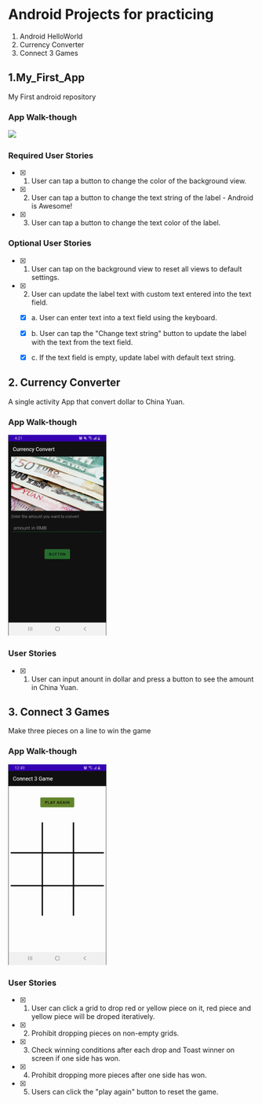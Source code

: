 # Android Projects for practicing
1. Android HelloWorld
2. Currency Converter
3. Connect 3 Games


## 1.My_First_App
My First android repository

### App Walk-though
<img src="https://raw.githubusercontent.com/DaiJiChen/Android_HelloWorld/main/JichenDai_HelloWorld_Demo.gif" width=200><br>

### Required User Stories
- [X] 1. User can tap a button to change the color of the background view.  
- [X] 2. User can tap a button to change the text string of the label - Android is Awesome! 
- [X] 3. User can tap a button to change the text color of the label.

### Optional User Stories 
- [X] 1. User can tap on the background view to reset all views to default settings.  
- [X] 2. User can update the label text with custom text entered into the text field.  
   - [X] a. User can enter text into a text field using the keyboard.  
   - [X] b. User can tap the "Change text string" button to update the label with the text from the text field.  
   - [X] c. If the text field is empty, update label with default text string.
    
    
    
## 2. Currency Converter
A single activity App that convert dollar to China Yuan.

### App Walk-though
<img src="https://raw.githubusercontent.com/DaiJiChen/Android_Learning/main/CurrencyConvert/Currency%20Converter.gif" width=200><br>

### User Stories
- [X] 1. User can input anount in dollar and press a button to see the amount in China Yuan.


## 3. Connect 3 Games
Make three pieces on a line to win the game

### App Walk-though
<img src="https://raw.githubusercontent.com/DaiJiChen/Android_Learning/main/Connect3Game/GIF.gif" width=200><br>

### User Stories
- [X] 1. User can click a grid to drop red or yellow piece on it, red piece and yellow piece will be droped iteratively.
- [X] 2. Prohibit dropping pieces on non-empty grids.
- [X] 3. Check winning conditions after each drop and Toast winner on screen if one side has won.
- [X] 4. Prohibit dropping more pieces after one side has won.
- [X] 5. Users can click the "play again" button to reset the game.
